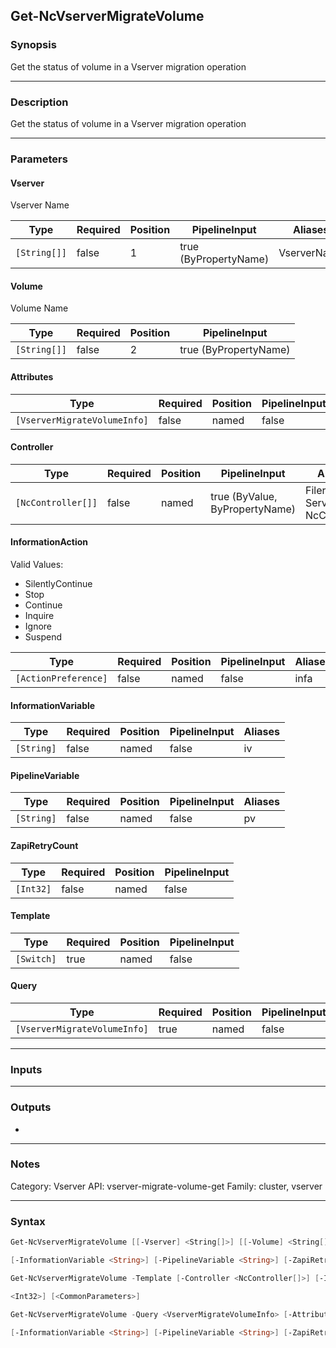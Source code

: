 Get-NcVserverMigrateVolume
--------------------------

### Synopsis
Get the status of volume in a Vserver migration operation

---

### Description

Get the status of volume in a Vserver migration operation

---

### Parameters
#### **Vserver**
Vserver Name

|Type        |Required|Position|PipelineInput        |Aliases    |
|------------|--------|--------|---------------------|-----------|
|`[String[]]`|false   |1       |true (ByPropertyName)|VserverName|

#### **Volume**
Volume Name

|Type        |Required|Position|PipelineInput        |
|------------|--------|--------|---------------------|
|`[String[]]`|false   |2       |true (ByPropertyName)|

#### **Attributes**

|Type                        |Required|Position|PipelineInput|
|----------------------------|--------|--------|-------------|
|`[VserverMigrateVolumeInfo]`|false   |named   |false        |

#### **Controller**

|Type              |Required|Position|PipelineInput                 |Aliases                          |
|------------------|--------|--------|------------------------------|---------------------------------|
|`[NcController[]]`|false   |named   |true (ByValue, ByPropertyName)|Filer<br/>Server<br/>NcController|

#### **InformationAction**

Valid Values:

* SilentlyContinue
* Stop
* Continue
* Inquire
* Ignore
* Suspend

|Type                |Required|Position|PipelineInput|Aliases|
|--------------------|--------|--------|-------------|-------|
|`[ActionPreference]`|false   |named   |false        |infa   |

#### **InformationVariable**

|Type      |Required|Position|PipelineInput|Aliases|
|----------|--------|--------|-------------|-------|
|`[String]`|false   |named   |false        |iv     |

#### **PipelineVariable**

|Type      |Required|Position|PipelineInput|Aliases|
|----------|--------|--------|-------------|-------|
|`[String]`|false   |named   |false        |pv     |

#### **ZapiRetryCount**

|Type     |Required|Position|PipelineInput|
|---------|--------|--------|-------------|
|`[Int32]`|false   |named   |false        |

#### **Template**

|Type      |Required|Position|PipelineInput|
|----------|--------|--------|-------------|
|`[Switch]`|true    |named   |false        |

#### **Query**

|Type                        |Required|Position|PipelineInput|
|----------------------------|--------|--------|-------------|
|`[VserverMigrateVolumeInfo]`|true    |named   |false        |

---

### Inputs

---

### Outputs
* 

---

### Notes
Category: Vserver
API: vserver-migrate-volume-get
Family: cluster, vserver

---

### Syntax
```PowerShell
Get-NcVserverMigrateVolume [[-Vserver] <String[]>] [[-Volume] <String[]>] [-Attributes <VserverMigrateVolumeInfo>] [-Controller <NcController[]>] [-InformationAction <ActionPreference>] 
```
```PowerShell
[-InformationVariable <String>] [-PipelineVariable <String>] [-ZapiRetryCount <Int32>] [<CommonParameters>]
```
```PowerShell
Get-NcVserverMigrateVolume -Template [-Controller <NcController[]>] [-InformationAction <ActionPreference>] [-InformationVariable <String>] [-PipelineVariable <String>] [-ZapiRetryCount 
```
```PowerShell
<Int32>] [<CommonParameters>]
```
```PowerShell
Get-NcVserverMigrateVolume -Query <VserverMigrateVolumeInfo> [-Attributes <VserverMigrateVolumeInfo>] [-Controller <NcController[]>] [-InformationAction <ActionPreference>] 
```
```PowerShell
[-InformationVariable <String>] [-PipelineVariable <String>] [-ZapiRetryCount <Int32>] [<CommonParameters>]
```
